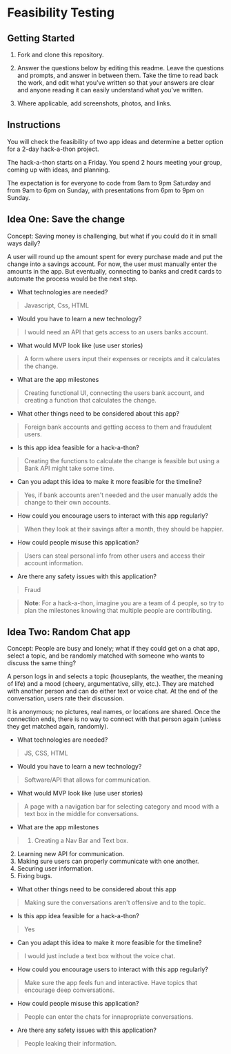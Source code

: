 # Feasibility Testing

## Getting Started

1. Fork and clone this repository.

1. Answer the questions below by editing this readme. Leave the questions and prompts, and answer in between them. Take the time to read back the work, and edit what you've written so that your answers are clear and anyone reading it can easily understand what you've written.

1. Where applicable, add screenshots, photos, and links.

## Instructions

You will check the feasibility of two app ideas and determine a better option for a 2-day hack-a-thon project.

The hack-a-thon starts on a Friday. You spend 2 hours meeting your group, coming up with ideas, and planning.

The expectation is for everyone to code from 9am to 9pm Saturday and from 9am to 6pm on Sunday, with presentations from 6pm to 9pm on Sunday.

## Idea One: Save the change

Concept: Saving money is challenging, but what if you could do it in small ways daily?

A user will round up the amount spent for every purchase made and put the change into a savings account. For now, the user must manually enter the amounts in the app. But eventually, connecting to banks and credit cards to automate the process would be the next step.

- What technologies are needed?

>Javascript, Css, HTML

- Would you have to learn a new technology?

> I would need an API that gets access to an users banks account.

- What would MVP look like (use user stories)

> A form where users input their expenses or receipts and it calculates the change.

- What are the app milestones

> Creating functional UI, connecting the users bank account, and creating a function that calculates the change.

- What other things need to be considered about this app?

> Foreign bank accounts and getting access to them and fraudulent users.

- Is this app idea feasible for a hack-a-thon?

> Creating the functions to calculate the change is feasible but using a Bank API might take some time.

- Can you adapt this idea to make it more feasible for the timeline?

> Yes, if bank accounts aren't needed and the user manually adds the change to their own accounts.

- How could you encourage users to interact with this app regularly?

> When they look at their savings after a month, they should be happier.

- How could people misuse this application?

> Users can steal personal info from other users and access their account information.

- Are there any safety issues with this application?

> Fraud

> **Note**: For a hack-a-thon, imagine you are a team of 4 people, so try to plan the milestones knowing that multiple people are contributing.

## Idea Two: Random Chat app

Concept: People are busy and lonely; what if they could get on a chat app, select a topic, and be randomly matched with someone who wants to discuss the same thing?

A person logs in and selects a topic (houseplants, the weather, the meaning of life) and a mood (cheery, argumentative, silly, etc.). They are matched with another person and can do either text or voice chat. At the end of the conversation, users rate their discussion.

It is anonymous; no pictures, real names, or locations are shared. Once the connection ends, there is no way to connect with that person again (unless they get matched again, randomly).

- What technologies are needed?

> JS, CSS, HTML

- Would you have to learn a new technology?

> Software/API that allows for communication.

- What would MVP look like (use user stories)

> A page with a navigation bar for selecting category and mood with a text box in the middle for conversations.

- What are the app milestones

> 1. Creating a Nav Bar and Text box.
2. Learning new API for communication.
3. Making sure users can properly communicate with one another.
4. Securing user information.
5. Fixing bugs.


- What other things need to be considered about this app

> Making sure the conversations aren't offensive and to the topic.

- Is this app idea feasible for a hack-a-thon?

> Yes

- Can you adapt this idea to make it more feasible for the timeline?

> I would just include a text box without the voice chat.

- How could you encourage users to interact with this app regularly?

> Make sure the app feels fun and interactive. Have topics that encourage deep conversations.

- How could people misuse this application?

> People can enter the chats for innapropriate conversations.

- Are there any safety issues with this application?

> People leaking their information.
